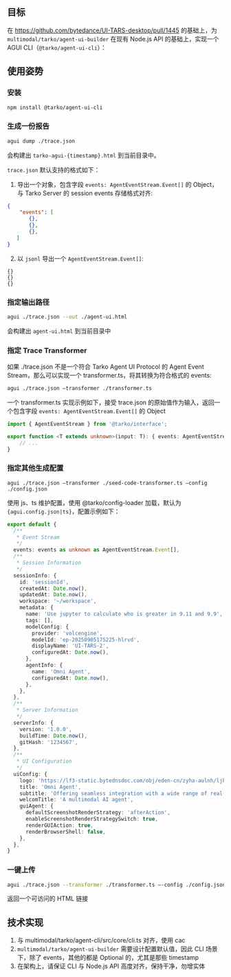 ## 目标

在 https://github.com/bytedance/UI-TARS-desktop/pull/1445 的基础上，为 `multimodal/tarko/agent-ui-builder` 在现有 Node.js API 的基础上，实现一个 AGUI CLI（`@tarko/agent-ui-cli`）：

## 使用姿势

### 安装

```bash
npm install @tarko/agent-ui-cli
```

### 生成一份报告

```bash
agui dump ./trace.json
```

会构建出 `tarko-agui-{timestamp}.html` 到当前目录中。


`trace.json` 默认支持的格式如下：

1. 导出一个对象，包含字段 `events: AgentEventStream.Event[]` 的 Object，与 Tarko Server 的 session events 存储格式对齐:

```json
{
    "events": [
       {},
       {},
       {},
   ]
}
```

2. 以 `jsonl` 导出一个 `AgentEventStream.Event[]`:

```jsonl
{}
{}
{}
```


### 指定输出路径

```bash
agui ./trace.json --out ./agent-ui.html
```

会构建出 `agent-ui.html` 到当前目录中


### 指定 Trace Transformer

如果 ./trace.json 不是一个符合 Tarko Agent UI Protocol 的 Agent Event Stream，那么可以实现一个 transformer.ts，将其转换为符合格式的 events:

```bash
agui ./trace.json —transformer ./transformer.ts
```

一个 transformer.ts 实现示例如下，接受 trace.json 的原始值作为输入，返回一个包含字段 `events: AgentEventStream.Event[]` 的 Object

```ts
import { AgentEventStream } from '@tarko/interface';

export function <T extends unknown>(input: T): { events: AgentEventStream.Event[] } {
    // ...
}
```


### 指定其他生成配置

```
agui ./trace.json —transformer ./seed-code-transformer.ts —config ./config.json
```

使用 js、ts 维护配置，使用 @tarko/config-loader 加载，默认为 `{agui.config.json|ts}`，配置示例如下：

```ts
export default {
  /**
   * Event Stream
   */
  events: events as unknown as AgentEventStream.Event[],
  /**
   * Session Information
   */
  sessionInfo: {
    id: 'sessionId',
    createdAt: Date.now(),
    updatedAt: Date.now(),
    workspace: '~/workspace',
    metadata: {
      name: 'Use jupyter to calculate who is greater in 9.11 and 9.9',
      tags: [],
      modelConfig: {
        provider: 'volcengine',
        modelId: 'ep-20250905175225-hlrvd',
        displayName: 'UI-TARS-2',
        configuredAt: Date.now(),
      },
      agentInfo: {
        name: 'Omni Agent',
        configuredAt: Date.now(),
      },
    },
  },
  /**
   * Server Information
   */
  serverInfo: {
    version: '1.0.0',
    buildTime: Date.now(),
    gitHash: '1234567',
  },
  /**
   * UI Configuration
   */
  uiConfig: {
    logo: 'https://lf3-static.bytednsdoc.com/obj/eden-cn/zyha-aulnh/ljhwZthlaukjlkulzlp/icon.png',
    title: 'Omni Agent',
    subtitle: 'Offering seamless integration with a wide range of real-world tools.',
    welcomTitle: 'A multimodal AI agent',
    guiAgent: {
      defaultScreenshotRenderStrategy: 'afterAction',
      enableScreenshotRenderStrategySwitch: true,
      renderGUIAction: true,
      renderBrowserShell: false,
    },
  },
}
```

### 一键上传

```bash
agui ./trace.json --transformer ./transformer.ts —-config ./config.json —-upload http://...
```

返回一个可访问的 HTML 链接

## 技术实现

1. 与 multimodal/tarko/agent-cli/src/core/cli.ts 对齐，使用 cac
2. `multimodal/tarko/agent-ui-builder` 需要设计配置默认值，因此 CLI 场景下，除了 events，其他的都是 Optional 的，尤其是那些 timestamp
3. 在架构上，请保证 CLI 与 Node.js API 高度对齐，保持干净，勿增实体

